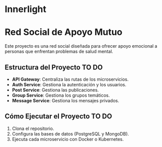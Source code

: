 # Innerlight

# Red Social de Apoyo Mutuo

Este proyecto es una red social diseñada para ofrecer apoyo emocional a personas que enfrentan problemas de salud mental.

## Estructura del Proyecto TO DO
- **API Gateway**: Centraliza las rutas de los microservicios.
- **Auth Service**: Gestiona la autenticación y los usuarios.
- **Post Service**: Gestiona las publicaciones.
- **Group Service**: Gestiona los grupos temáticos.
- **Message Service**: Gestiona los mensajes privados.

## Cómo Ejecutar el Proyecto TO DO
1. Clona el repositorio.
2. Configura las bases de datos (PostgreSQL y MongoDB).
3. Ejecuta cada microservicio con Docker o Kubernetes.
